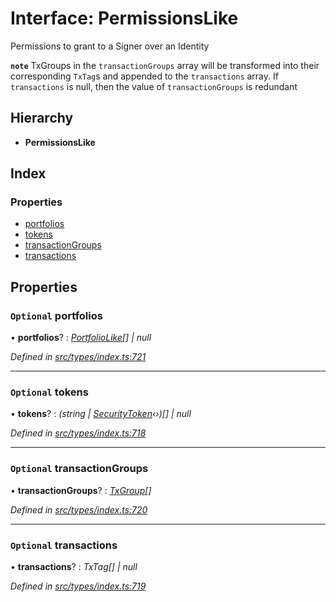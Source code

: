# Interface: PermissionsLike

Permissions to grant to a Signer over an Identity

**`note`** TxGroups in the `transactionGroups` array will be transformed into their corresponding `TxTag`s
  and appended to the `transactions` array. If `transactions` is null, then the value of `transactionGroups` is redundant

## Hierarchy

* **PermissionsLike**

## Index

### Properties

* [portfolios](permissionslike.md#optional-portfolios)
* [tokens](permissionslike.md#optional-tokens)
* [transactionGroups](permissionslike.md#optional-transactiongroups)
* [transactions](permissionslike.md#optional-transactions)

## Properties

### `Optional` portfolios

• **portfolios**? : *[PortfolioLike](../globals.md#portfoliolike)[] | null*

*Defined in [src/types/index.ts:721](https://github.com/PolymathNetwork/polymesh-sdk/blob/c77f6a3e/src/types/index.ts#L721)*

___

### `Optional` tokens

• **tokens**? : *(string | [SecurityToken](../classes/securitytoken.md)‹›)[] | null*

*Defined in [src/types/index.ts:718](https://github.com/PolymathNetwork/polymesh-sdk/blob/c77f6a3e/src/types/index.ts#L718)*

___

### `Optional` transactionGroups

• **transactionGroups**? : *[TxGroup](../enums/txgroup.md)[]*

*Defined in [src/types/index.ts:720](https://github.com/PolymathNetwork/polymesh-sdk/blob/c77f6a3e/src/types/index.ts#L720)*

___

### `Optional` transactions

• **transactions**? : *TxTag[] | null*

*Defined in [src/types/index.ts:719](https://github.com/PolymathNetwork/polymesh-sdk/blob/c77f6a3e/src/types/index.ts#L719)*
